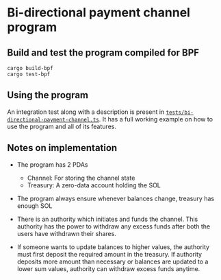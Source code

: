 # Bi-directional payment channel program

## Build and test the program compiled for BPF

```shell
cargo build-bpf
cargo test-bpf
```

## Using the program

An integration test along with a description is present in
[`tests/bi-directional-payment-channel.ts`](./tests/bi-directional-payment-channel.ts). It has a full working example on
how to use the program and all of its features.

## Notes on implementation

- The program has 2 PDAs
  - Channel: For storing the channel state
  - Treasury: A zero-data account holding the SOL

- The program always ensure whenever balances change, treasury has enough SOL

- There is an authority which initiates and funds the channel. This authority has the power to withdraw any excess funds
  after both the users have withdrawn their shares.

- If someone wants to update balances to higher values, the authority must first deposit the required amount in the
  treasury. If authority deposits more amount than necessary or balances are updated to a lower sum values, authority
  can withdraw excess funds anytime.
